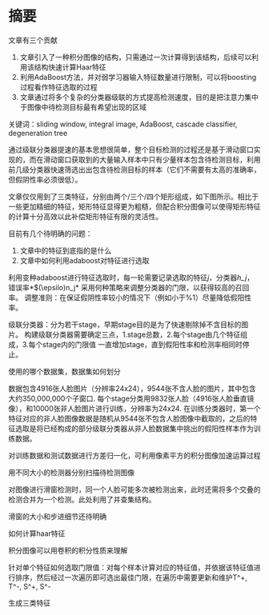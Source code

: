 摘要
====
文章有三个贡献

1. 文章引入了一种积分图像的结构，只需通过一次计算得到该结构，后续可以利用该结构快速计算Haar特征
2. 利用AdaBoost方法，并对弱学习器输入特征数量进行限制，可以将boosting过程看作特征选取的过程
3. 文章通过将多个复杂的分类器级联的方式提高检测速度，目的是把注意力集中于图像中待检测目标最有希望出现的区域

关键词：sliding window, integral image, AdaBoost, cascade classifier, degeneration tree

通过级联分类器提速的基本思想很简单，整个目标检测的过程还是基于滑动窗口实现的，而在滑动窗口获取到的大量输入样本中只有少量样本包含待检测目标，利用前几级分类器快速筛选出出包含待检测目标的样本（它们不需要有太高的准确率，但假阴性率必须很低）。

文章仅仅用到了三类特征，分别由两个/三个/四个矩形组成，如下图所示。相比于一些更加精细的特征，矩形特征显得更为粗糙，但配合积分图像可以使得矩形特征的计算十分高效以此补偿矩形特征有限的灵活性。

目前有几个待明确的问题：

1.  文章中的特征到底指的是什么
2.  文章中如何利用adaboost对特征进行选取

利用变种adaboost进行特征选取时，每一轮需要记录选取的特征*j*，分类器*h_j*，错误率*$(\epsilo)n_j*
采用何种策略来调整分类器的门限，以获得较高的召回率。
调整准则：在保证假阴性率较小的情况下（例如小于%1）尽量降低假阳性率。

级联分类器：分为若干stage，早期stage目的是为了快速剔除掉不含目标的图片。
构建级联分类器需要确定三点，1.stage总数，2.每个stage由几个特征组成，3.每个stage内的门限值
一直增加stage，直到假阳性率和检测率相同时停止。

使用的哪个数据集，数据集如何划分

数据包含4916张人脸图片（分辨率24x24），9544张不含人脸的图片，其中包含大约350,000,000个子窗口.
每个stage分类用9832张人脸（4916张人脸垂直镜像），和10000张非人脸图片进行训练，分辨率为24x24.
在训练分类器时，第一个特征对应的非人脸图像数据是随机从9544张不包含人脸图像中截取的，之后的特征选取是将已经构成的部分级联分类器从非人脸数据集中挑出的假阳性样本作为训练数据。

对训练数据和测试数据进行方差归一化，可利用像素平方的积分图像加速运算过程

用不同大小的检测器分别扫描待检测图像

对图像进行滑窗检测时，同一个人脸可能多次被检测出来，此时还需将多个交叠的检测合并为一个检测。此处利用了并查集结构。

滑窗的大小和步进细节还待明确

如何计算haar特征

积分图像可以用卷积的积分性质来理解

针对单个特征如何选取门限值：对每个样本计算对应的特征值，并依据该特征值进行排序，然后经过一次遍历即可选出最佳门限，在遍历中需要更新和维护T^+, T^-, S^+, S^-

生成三类特征






